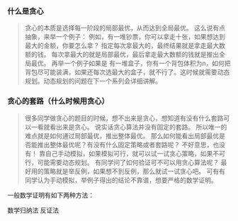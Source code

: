 ### 什么是贪心
>贪心的本质是选择每一阶段的局部最优，从而达到全局最优。
这么说有点抽象，来举一个例子：
例如，有一堆钞票，你可以拿走十张，如果想达到最大的金额，你要怎么拿？
指定每次拿最大的，最终结果就是拿走最大数额的钱。
每次拿最大的就是局部最优，最后拿走最大数额的钱就是推出全局最优。
再举一个例子如果是 有一堆盒子，你有一个背包体积为n，如何把背包尽可能装满，如果还每次选最大的盒子，就不行了。这时候就需要动态规划。动态规划的问题在下一个系列会详细讲解。

### 贪心的套路（什么时候用贪心）
>很多同学做贪心的题目的时候，想不出来是贪心，想知道有没有什么套路可以一看就看出来是贪心。
说实话贪心算法并没有固定的套路。
所以唯一的难点就是如何通过局部最优，推出整体最优。
那么如何能看出局部最优是否能推出整体最优呢？有没有什么固定策略或者套路呢？
不好意思，也没有！ 靠自己手动模拟，如果模拟可行，就可以试一试贪心策略，如果不可行，可能需要动态规划。
有同学问了如何验证可不可以用贪心算法呢？
最好用的策略就是举反例，如果想不到反例，那么就试一试贪心吧。
可有有同学认为手动模拟，举例子得出的结论不靠谱，想要严格的数学证明。

一般数学证明有如下两种方法：

数学归纳法
反证法